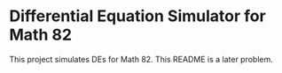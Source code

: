 # Differential Equation Simulator for Math 82

This project simulates DEs for Math 82. This README is a later problem.